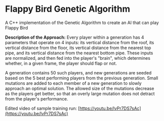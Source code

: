 # Flappy Bird Genetic Algorithm
A C++ implementation of the Genetic Algorithm to create an AI that can play Flappy Bird

**Description of the Approach:**
Every player within a generation has 4 parameters that operate on 4 inputs: its vertical distance from the roof, its vertical distance from the floor, its vertical distance from the nearest top pipe, and its vertical distance from the nearest bottom pipe. These inputs are normalized, and then fed into the player's "brain", which determines whether, in a given frame, the player should flap or not.

A generation contains 50 such players, and new generations are seeded based on the 5 best performing players from the previous generation. Small mutations are added to each member of a new generation to slowly approach an optimal solution. The allowed size of the mutations decrease as the players get better, so that an overly large mutation does not detract from the player's performance.

Edited video of sample training run: [https://youtu.be/lvPr7DS7sAc](https://youtu.be/lvPr7DS7sAc)
